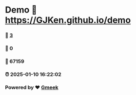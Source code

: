 # Demo :link: https://GJKen.github.io/demo 
### :page_facing_up: [3](https://GJKen.github.io/demo/tag.html) 
### :speech_balloon: 0 
### :hibiscus: 67159 
### :alarm_clock: 2025-01-10 16:22:02 
### Powered by :heart: [Gmeek](https://github.com/Meekdai/Gmeek)
